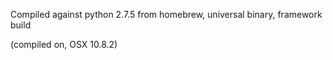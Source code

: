 Compiled against python 2.7.5 from homebrew, universal binary, framework build

(compiled on, OSX 10.8.2)
